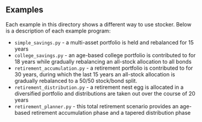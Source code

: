 ## Examples 
Each example in this directory shows a different way to use stocker. Below is a description of each example program:

* `simple_savings.py` - a multi-asset portfolio is held and rebalanced for 15 years
* `college_savings.py` - an age-based college portfolio is contributed to for 18 years while gradually rebalancing an all-stock allocation to all bonds
* `retirement_accumulation.py` - a retirement portfolio is contributed to for 30 years, during which the last 15 years an all-stock allocation is gradually rebalanced to a 50/50 stock/bond split.
* `retirement_distribution.py` - a retirement nest egg is allocated in a diversified portfolio and distributions are taken out over the course of 20 years
* `retirement_planner.py` - this total retirement scenario provides an age-based retirement accumulation phase and a tapered distribution phase
